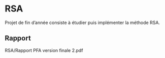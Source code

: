 # RSA
Projet de fin d’année consiste à étudier puis implémenter la méthode  RSA.

## Rapport
  RSA/Rapport PFA version finale 2.pdf
